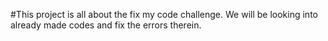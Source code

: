 #This project is all about the fix my code challenge.
 We will be looking into already made codes and fix the errors therein.
